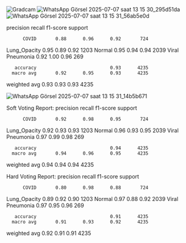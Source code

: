 
 ![Gradcam](https://github.com/user-attachments/assets/40a03722-f079-4e2f-a3f3-81ae1f302fbb)
 ![WhatsApp Görsel 2025-07-07 saat 13 15 30_295d51da](https://github.com/user-attachments/assets/6653f812-b24c-475a-967e-7f7fa7e4dd97)
![WhatsApp Görsel 2025-07-07 saat 13 15 31_56ab5e0d](https://github.com/user-attachments/assets/0d1bb7b6-5179-4c16-9261-307c90edc377)


 
 precision    recall  f1-score   support

          COVID       0.88      0.96      0.92       724
   Lung_Opacity       0.95      0.89      0.92      1203
         Normal       0.95      0.94      0.94      2039
Viral Pneumonia       0.92      1.00      0.96       269

       accuracy                           0.93      4235
      macro avg       0.92      0.95      0.93      4235
   weighted avg       0.93      0.93      0.93      4235

   ![WhatsApp Görsel 2025-07-07 saat 13 15 31_14b5b671](https://github.com/user-attachments/assets/0aef2ef5-857d-4d95-a7ae-5949e8b70094)

Soft Voting Report:
                 precision    recall  f1-score   support

          COVID       0.92      0.98      0.95       724
   Lung_Opacity       0.92      0.93      0.93      1203
         Normal       0.96      0.93      0.95      2039
Viral Pneumonia       0.97      0.99      0.98       269

       accuracy                           0.94      4235
      macro avg       0.94      0.96      0.95      4235
   weighted avg       0.94      0.94      0.94      4235

Hard Voting Report:
                 precision    recall  f1-score   support

          COVID       0.80      0.98      0.88       724
   Lung_Opacity       0.89      0.92      0.90      1203
         Normal       0.97      0.88      0.92      2039
Viral Pneumonia       0.97      0.95      0.96       269

       accuracy                           0.91      4235
      macro avg       0.91      0.93      0.92      4235
   weighted avg       0.92      0.91      0.91      4235
